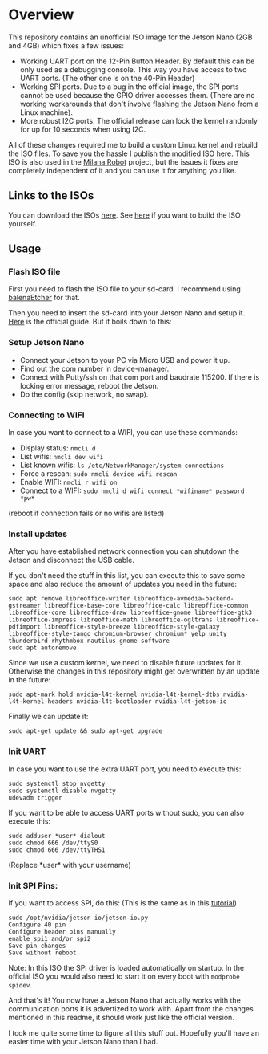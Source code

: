 # Overview
This repository contains an unofficial ISO image for the Jetson Nano (2GB and 4GB) which fixes a few issues:
 - Working UART port on the 12-Pin Button Header. By default this can be only used as a debugging console. This way you have access to two UART ports. (The other one is on the 40-Pin Header)
 -  Working SPI ports. Due to a bug in the official image, the SPI ports cannot be used because the GPIO driver accesses them. (There are no working workarounds that don't involve flashing the Jetson Nano from a Linux machine).
 - More robust I2C ports. The official release can lock the kernel randomly for up for 10 seconds when using I2C.

All of these changes required me to build a custom Linux kernel and rebuild the ISO files. To save you the hassle I publish the modified ISO here. This ISO is also used in the [Milana Robot](https://github.com/helmutbuhler/milana_robot) project, but the issues it fixes are completely independent of it and you can use it for anything you like.

## Links to the ISOs
You can download the ISOs [here](https://huggingface.co/datasets/MilanaRobot/jetson_nano_image_milana_iso/tree/main). See [here](build.md) if you want to build the ISO yourself. 

## Usage
### Flash ISO file
First you need to flash the ISO file to your sd-card. I recommend using [balenaEtcher](https://www.balena.io/etcher/) for that.

Then you need to insert the sd-card into your Jetson Nano and setup it. [Here](https://developer.nvidia.com/embedded/learn/jetson-nano-2gb-devkit-user-guide) is the official guide. But it boils down to this:

### Setup Jetson Nano
- Connect your Jetson to your PC via Micro USB and power it up.
- Find out the com number in device-manager.
- Connect with Putty/ssh on that com port and baudrate 115200. If there is locking error message, reboot the Jetson.
- Do the config (skip network, no swap).

### Connecting to WIFI
In case you want to connect to a WIFI, you can use these commands:
- Display status: `nmcli d`
- List wifis: `nmcli dev wifi`
- List known wifis: `ls /etc/NetworkManager/system-connections`
- Force a rescan: `sudo nmcli device wifi rescan`
- Enable WIFI: `nmcli r wifi on`
- Connect to a WIFI: `sudo nmcli d wifi connect *wifiname* password *pw*`

(reboot if connection fails or no wifis are listed)

### Install updates
After you have established network connection you can shutdown the Jetson and disconnect the USB cable. 

If you don't need the stuff in this list, you can execute this to save some space and also reduce the amount of updates you need in the future:
```
sudo apt remove libreoffice-writer libreoffice-avmedia-backend-gstreamer libreoffice-base-core libreoffice-calc libreoffice-common libreoffice-core libreoffice-draw libreoffice-gnome libreoffice-gtk3 libreoffice-impress libreoffice-math libreoffice-ogltrans libreoffice-pdfimport libreoffice-style-breeze libreoffice-style-galaxy libreoffice-style-tango chromium-browser chromium* yelp unity thunderbird rhythmbox nautilus gnome-software
sudo apt autoremove
```

Since we use a custom kernel, we need to disable future updates for it. Otherwise the changes in this repository might get overwritten by an update in the future:
```
sudo apt-mark hold nvidia-l4t-kernel nvidia-l4t-kernel-dtbs nvidia-l4t-kernel-headers nvidia-l4t-bootloader nvidia-l4t-jetson-io
```

Finally we can update it:
```
sudo apt-get update && sudo apt-get upgrade
```

### Init UART
In case you want to use the extra UART port, you need to execute this:

```
sudo systemctl stop nvgetty
sudo systemctl disable nvgetty
udevadm trigger
```

If you want to be able to access UART ports without sudo, you can also execute this:
```
sudo adduser *user* dialout
sudo chmod 666 /dev/ttyS0
sudo chmod 666 /dev/ttyTHS1
```
(Replace \*user\* with your username)

### Init SPI Pins:
If you want to access SPI, do this: (This is the same as in this [tutorial](https://jetsonhacks.com/2020/05/04/spi-on-jetson-using-jetson-io/))

```
sudo /opt/nvidia/jetson-io/jetson-io.py
Configure 40 pin
Configure header pins manually
enable spi1 and/or spi2
Save pin changes
Save without reboot
```

Note: In this ISO the SPI driver is loaded automatically on startup. In the official ISO you would also need to start it on every boot with `modprobe spidev`.

And that's it! You now have a Jetson Nano that actually works with the communication ports it is advertized to work with. Apart from the changes mentioned in this readme, it should work just like the official version.

I took me quite some time to figure all this stuff out. Hopefully you'll have an easier time with your Jetson Nano than I had.
